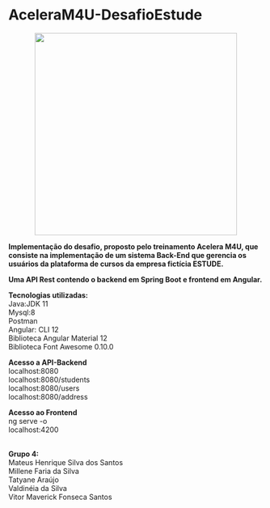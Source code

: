 # AceleraM4U-DesafioEstude

<div align="center">
  <img src="https://user-images.githubusercontent.com/80941389/141118677-81c41c59-9497-4760-a90b-e4301b5b9c41.png" width="400px" />
</div>

<b>Implementação do desafio, proposto pelo treinamento Acelera M4U, que consiste na implementação de um sistema Back-End que gerencia os usuários da plataforma de cursos da empresa fictícia ESTUDE.

Uma API Rest contendo o backend em Spring Boot e frontend em Angular. </b>

<b>Tecnologias utilizadas:<br> </b>
Java:JDK 11<br>
Mysql:8<br>
Postman<br>
Angular: CLI 12<br>
Biblioteca Angular Material 12<br>
Biblioteca Font Awesome 0.10.0<br>


<b> Acesso a API-Backend<br> </b>
localhost:8080<br>
localhost:8080/students<br>
localhost:8080/users<br>
localhost:8080/address<br>

<b>
Acesso ao Frontend <br> </b>
ng serve -o <br>
localhost:4200 <br>

<b> <br> Grupo 4: <br>  </b>
Mateus Henrique Silva dos Santos<br>
Millene Faria da Silva<br>
Tatyane Araújo<br>
Valdinéia da Silva<br>
Vitor Maverick Fonseca Santos
